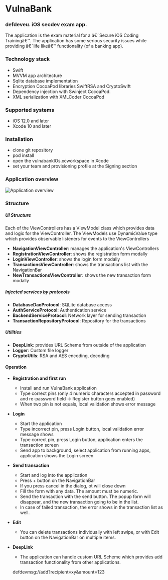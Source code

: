 # VulnaBank
### defdeveu. iOS secdev exam app.

The application is the exam material for a â€˜Secure iOS Coding Trainingâ€™. The application has some serious security issues while providing â€˜life likeâ€™ functionality (of a banking app).

### Technology stack

- Swift
- MVVM app architecture
- Sqlite database implementation
- Encryption CocoaPod libraries SwiftRSA and CryptoSwift
- Dependency injection with Swinject CocoaPod.  
- XML serialization with XMLCoder CocoaPod

### Supported systems

- iOS 12.0 and later
- Xcode 10 and later

### Installation

- clone git repository
- pod install
- open the vulnabankIOs.xcworkspace in Xcode
- set your team and provisioning profile at the Signing section 

### Application overview

![Application overview](defdeveu_mockup.png)

### Structure

##### UI Structure

Each of the ViewControllers has a ViewModel class which provides data and logic for the ViewController. 
The ViewModels use DynamicValue type which provides observable listeners for events to the ViewControllers

- **NavigationViewController**:  manages the application's ViewControllers   
- **RegistrationViewController**: shows the registration form modally 
- **LoginViewController**: shows the login form modally
- **TransactionsViewController**: shows the transactions list with the NavigationBar
- **NewTransactionsViewController**: shows the new transaction form modally

##### Injected services by protocols
- **DatabaseDaoProtocol**: SQLite database access
- **AuthServiceProtocol**: Authentication service
- **BackendServiceProtocol**: Network layer for sending transaction
- **TransactionRepositoryProtocol**: Repository for the transactions

##### Utilities

- **DeepLink**: provides URL Scheme from outside of the application
- **Logger**: Custom file logger
- **CryptoUtils**: RSA and AES encoding, decoding
 
#### Operation
- **Registration and first run**
    - Install and run VulnaBank application
    - Type correct pins (only 4 numeric characters accepted in password and re-password field -> Register button goes enabled)
    - When two pin is not equals, local validation shows error message
- **Login**
    - Start the application
    - Type incorrect pin, press Login button, local validation error message shows
    - Type correct pin, press Login button, application enters the transaction screen
    - Send app to background, select application from running apps, application shows the Login screen 
- **Send transaction**
    - Start and log into the application
    - Press + button on the NavigationBar
    - If you press cancel in the dialog, ot will close down 
    - Fill the form with any data. The amount must be numeric.
    - Send the transaction with the send button. The popup form will disappear, and the new transaction going to be in the list.
    - In case of failed transaction, the error shows in the transaction list as well.  
- **Edit** 
    - You can delete transactions individually with left swipe, or with Edit button on the NavigationBar on multiple items.  

- **DeepLink**
    - The application can handle custom URL Scheme which provides add transaction functionality from other applications.    
    
    defdevmsg://add?recipient=xy&amount=123
    
    
    
